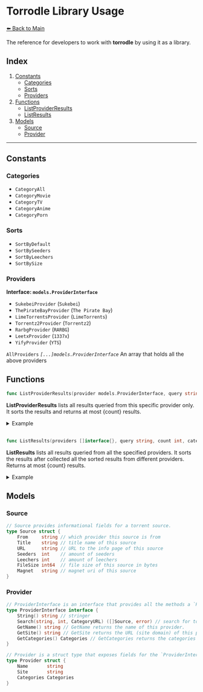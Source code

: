 # Torrodle Library Usage

[⬅️ Back to Main](./README.md)

The reference for developers to work with **torrodle** by using it as a library.

## Index

1. [Constants](#constants)
    * [Categories](#categories)
    * [Sorts](#sorts)
    * [Providers](#providers)
2. [Functions](#functions)
    * [ListProviderResults](#functions)
    * [ListResults](#functions)
3. [Models](#models)
    * [Source](#source)
    * [Provider](#provider)

---

## Constants

### Categories

* `CategoryAll`
* `CategoryMovie`
* `CategoryTV`
* `CategoryAnime`
* `CategoryPorn`

### Sorts

* `SortByDefault`
* `SortBySeeders`
* `SortByLeechers`
* `SortBySize`

### Providers

**Interface: `models.ProviderInterface`**

* `SukebeiProvider` (`Sukebei`)
* `ThePirateBayProvider` (`The Pirate Bay`)
* `LimeTorrentsProvider` (`LimeTorrents`)
* `Torrentz2Provider` (`Torrentz2`)
* `RarbgProvider` (`RARBG`)
* `LeetxProvider` (`1337x`)
* `YifyProvider` (`YTS`)

`AllProviders` *`[...]models.ProviderInterface`* An array that holds all the above providers

## Functions

```go
func ListProviderResults(provider models.ProviderInterface, query string, count int, category string, sortBy string) []models.Source
```
**ListProviderResults** lists all results queried from this specific provider only.
It sorts the results and returns at most {count} results.

<details>
  <summary>Example</summary>
  <pre><code>sources := torrodle.ListProviderResults(torrodle.LeetxProvider, "the great gatsby", 50, torrodle.CategoryMovie, torrodle.SortBySeeders)</code></pre>
</details>

<br>

```go
func ListResults(providers []interface{}, query string, count int, category string, sortBy string) []models.Source
```
**ListResults** lists all results queried from all the specified providers.
It sorts the results after collected all the sorted results from different providers.
Returns at most {count} results.

<details>
  <summary>Example</summary>
  <sub>You can pass in a slice of strings which are the names of the providers.</sub>
  <code>sources := torrodle.ListResults([]string{"1337x", "RARBG"}, "the great gatsby", 50, torrodle.CategoryMovie, torrodle.SortBySeeders)</code>
  <sub>You can also directly import <code>torrodle/models</code> package and pass in a slice of the provider interfaces.</sub>
  <code>sources := torrodle.ListResults([]models.ProviderInterface{torrodle.LeetxProvider, torrodle.RarbgProvider}, "the great gatsby", 50, torrodle.CategoryMovie, torrodle.SortBySeeders)</code>
</details>

## Models

### Source

```go
// Source provides informational fields for a torrent source.
type Source struct {
    From     string // which provider this source is from
    Title    string // title name of this source
    URL      string // URL to the info page of this source
    Seeders  int    // amount of seeders
    Leechers int    // amount of leechers
    FileSize int64  // file size of this source in bytes
    Magnet   string // magnet uri of this source
}
```

### Provider

```go
// ProviderInterface is an interface that provides all the methods a `Provider` struct type has.
type ProviderInterface interface {
    String() string // stringer
    Search(string, int, CategoryURL) ([]Source, error) // search for torrents with a given (query, count, categoryURL) -> returns a slice of sources found
    GetName() string // GetName returns the name of this provider.
    GetSite() string // GetSite returns the URL (site domain) of this provider.
    GetCategories() Categories // GetCategories returns the categories of this provider.
}
```

```go
// Provider is a struct type that exposes fields for the `ProviderInterface`.
type Provider struct {
    Name       string
    Site       string
    Categories Categories
}
```
